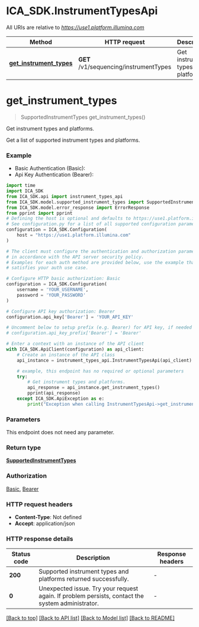 # ICA_SDK.InstrumentTypesApi

All URIs are relative to *https://use1.platform.illumina.com*

Method | HTTP request | Description
------------- | ------------- | -------------
[**get_instrument_types**](InstrumentTypesApi.md#get_instrument_types) | **GET** /v1/sequencing/instrumentTypes | Get instrument types and platforms.


# **get_instrument_types**
> SupportedInstrumentTypes get_instrument_types()

Get instrument types and platforms.

Get a list of supported instrument types and platforms.

### Example

* Basic Authentication (Basic):
* Api Key Authentication (Bearer):
```python
import time
import ICA_SDK
from ICA_SDK.api import instrument_types_api
from ICA_SDK.model.supported_instrument_types import SupportedInstrumentTypes
from ICA_SDK.model.error_response import ErrorResponse
from pprint import pprint
# Defining the host is optional and defaults to https://use1.platform.illumina.com
# See configuration.py for a list of all supported configuration parameters.
configuration = ICA_SDK.Configuration(
    host = "https://use1.platform.illumina.com"
)

# The client must configure the authentication and authorization parameters
# in accordance with the API server security policy.
# Examples for each auth method are provided below, use the example that
# satisfies your auth use case.

# Configure HTTP basic authorization: Basic
configuration = ICA_SDK.Configuration(
    username = 'YOUR_USERNAME',
    password = 'YOUR_PASSWORD'
)

# Configure API key authorization: Bearer
configuration.api_key['Bearer'] = 'YOUR_API_KEY'

# Uncomment below to setup prefix (e.g. Bearer) for API key, if needed
# configuration.api_key_prefix['Bearer'] = 'Bearer'

# Enter a context with an instance of the API client
with ICA_SDK.ApiClient(configuration) as api_client:
    # Create an instance of the API class
    api_instance = instrument_types_api.InstrumentTypesApi(api_client)

    # example, this endpoint has no required or optional parameters
    try:
        # Get instrument types and platforms.
        api_response = api_instance.get_instrument_types()
        pprint(api_response)
    except ICA_SDK.ApiException as e:
        print("Exception when calling InstrumentTypesApi->get_instrument_types: %s\n" % e)
```


### Parameters
This endpoint does not need any parameter.

### Return type

[**SupportedInstrumentTypes**](SupportedInstrumentTypes.md)

### Authorization

[Basic](../README.md#Basic), [Bearer](../README.md#Bearer)

### HTTP request headers

 - **Content-Type**: Not defined
 - **Accept**: application/json


### HTTP response details
| Status code | Description | Response headers |
|-------------|-------------|------------------|
**200** | Supported instrument types and platforms returned successfully. |  -  |
**0** | Unexpected issue. Try your request again. If problem persists, contact the system administrator. |  -  |

[[Back to top]](#) [[Back to API list]](../README.md#documentation-for-api-endpoints) [[Back to Model list]](../README.md#documentation-for-models) [[Back to README]](../README.md)

